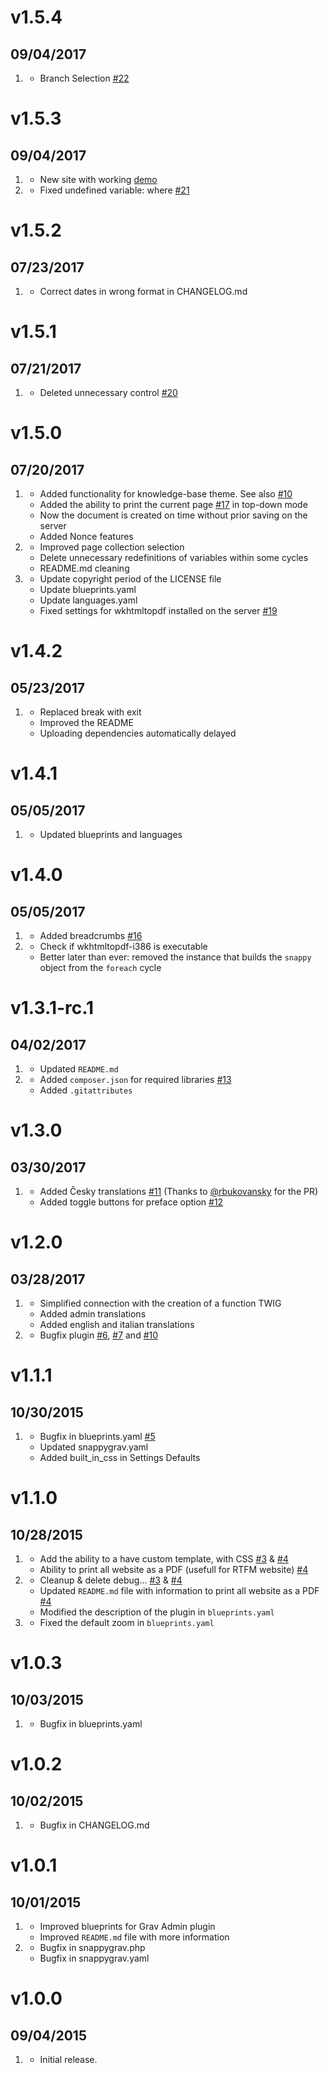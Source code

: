 # v1.5.4
## 09/04/2017

1. [](#bugfix)
    * Branch Selection [#22](https://github.com/iusvar/grav-plugin-snappygrav/issues/22)

# v1.5.3
## 09/04/2017

1. [](#improved)
    * New site with working [demo](http://iusvar.alwaysdata.net/grav/)
1. [](#bugfix)
    * Fixed undefined variable: where [#21](https://github.com/iusvar/grav-plugin-snappygrav/issues/21)

# v1.5.2
## 07/23/2017

1. [](#bugfix)
    * Correct dates in wrong format in CHANGELOG.md

# v1.5.1
## 07/21/2017

1. [](#bugfix)
    * Deleted unnecessary control [#20](https://github.com/iusvar/grav-plugin-snappygrav/issues/20)

# v1.5.0
## 07/20/2017

1. [](#new)
    * Added functionality for knowledge-base theme. See also [#10](https://github.com/iusvar/grav-plugin-snappygrav/issues/10)
    * Added the ability to print the current page [#17](https://github.com/iusvar/grav-plugin-snappygrav/issues/17) in top-down mode
    * Now the document is created on time without prior saving on the server
    * Added Nonce features
1. [](#improved)
    * Improved page collection selection
    * Delete unnecessary redefinitions of variables within some cycles
    * README.md cleaning
1. [](#bugfix)
    * Update copyright period of the LICENSE file
    * Update blueprints.yaml
    * Update languages.yaml
    * Fixed settings for wkhtmltopdf installed on the server [#19](https://github.com/iusvar/grav-plugin-snappygrav/issues/19)

# v1.4.2
## 05/23/2017

1. [](#bugfix)
    * Replaced break with exit
    * Improved the README
    * Uploading dependencies automatically delayed

# v1.4.1
## 05/05/2017

1. [](#bugfix)
    * Updated blueprints and languages

# v1.4.0
## 05/05/2017

1. [](#improved)
    * Added breadcrumbs [#16](https://github.com/iusvar/grav-plugin-snappygrav/issues/16)
1. [](#bugfix)
    * Check if wkhtmltopdf-i386 is executable
    * Better later than ever: removed the instance that builds the `snappy` object from the `foreach` cycle 


# v1.3.1-rc.1
## 04/02/2017

1. [](#improved)
    * Updated `README.md`
1. [](#bugfix)
    * Added `composer.json` for required libraries [#13](https://github.com/iusvar/grav-plugin-snappygrav/issues/13)
    * Added `.gitattributes`

# v1.3.0
## 03/30/2017

1. [](#new)
    * Added Česky translations [#11](https://github.com/iusvar/grav-plugin-snappygrav/pull/11) (Thanks to [@rbukovansky](https://github.com/rbukovansky) for the PR)
    * Added toggle buttons for preface option [#12](https://github.com/iusvar/grav-plugin-snappygrav/issues/12)
    
# v1.2.0
## 03/28/2017

1. [](#new)
    * Simplified connection with the creation of a function TWIG
    * Added admin translations
    * Added english and italian translations
1. [](#bugfix)
    * Bugfix plugin [#6](https://github.com/iusvar/grav-plugin-snappygrav/issues/6), [#7](https://github.com/iusvar/grav-plugin-snappygrav/issues/7) and [#10](https://github.com/iusvar/grav-plugin-snappygrav/issues/10)

# v1.1.1
## 10/30/2015

1. [](#bugfix)
    * Bugfix in blueprints.yaml [#5](https://github.com/iusvar/grav-plugin-snappygrav/pull/5)
    * Updated snappygrav.yaml
    * Added built_in_css in Settings Defaults

# v1.1.0
## 10/28/2015

1. [](#new)
    * Add the ability to a have custom template, with CSS [#3](https://github.com/iusvar/grav-plugin-snappygrav/pull/3) & [#4](https://github.com/iusvar/grav-plugin-snappygrav/pull/4)
    * Ability to print all website as a PDF (usefull for RTFM website) [#4](https://github.com/iusvar/grav-plugin-snappygrav/pull/4)
1. [](#improved)
    * Cleanup & delete debug... [#3](https://github.com/iusvar/grav-plugin-snappygrav/pull/3) & [#4](https://github.com/iusvar/grav-plugin-snappygrav/pull/4)
    * Updated `README.md` file with information to print all website as a PDF [#4](https://github.com/iusvar/grav-plugin-snappygrav/pull/4)
    * Modified the description of the plugin in `blueprints.yaml`
1. [](#bugfix)
    * Fixed the default zoom in `blueprints.yaml`

# v1.0.3
## 10/03/2015

1. [](#bugfix) 
    * Bugfix in blueprints.yaml

# v1.0.2
## 10/02/2015

1. [](#bugfix) 
    * Bugfix in CHANGELOG.md

# v1.0.1
## 10/01/2015

1. [](#improved)
    * Improved blueprints for Grav Admin plugin
    * Improved `README.md` file with more information
1. [](#bugfix) 
    * Bugfix in snappygrav.php
    * Bugfix in snappygrav.yaml

# v1.0.0
## 09/04/2015

1. [](#new)
    * Initial release.
